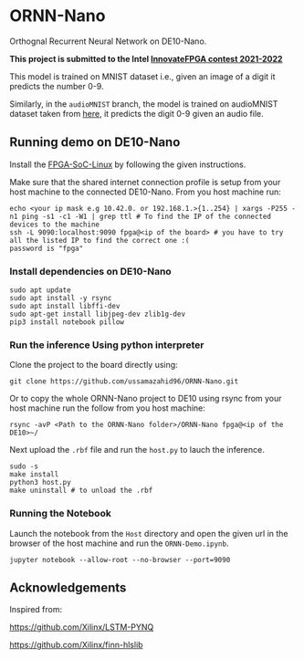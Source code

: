 # ORNN-Nano
Orthognal Recurrent Neural Network on DE10-Nano.

**This project is submitted to the Intel [InnovateFPGA contest 2021-2022](https://www.innovatefpga.com/portal/)**

This model is trained on MNIST dataset i.e., given an image of a digit it predicts the number 0-9. 

Similarly, in the `audioMNIST` branch, the model is trained on audioMNIST dataset taken from [here](https://github.com/soerenab/AudioMNIST), it predicts the digit 0-9 given an audio file.


## Running demo on DE10-Nano

Install the [FPGA-SoC-Linux](https://github.com/ikwzm/FPGA-SoC-Linux) by following the given instructions.

Make sure that the shared internet connection profile is setup from your host machine to the connected DE10-Nano. From you host machine run:

```
echo <your ip mask e.g 10.42.0. or 192.168.1.>{1..254} | xargs -P255 -n1 ping -s1 -c1 -W1 | grep ttl # To find the IP of the connected devices to the machine
ssh -L 9090:localhost:9090 fpga@<ip of the board> # you have to try all the listed IP to find the correct one :(
password is "fpga"
```

### Install dependencies on DE10-Nano

```
sudo apt update
sudo apt install -y rsync
sudo apt install libffi-dev
sudo apt-get install libjpeg-dev zlib1g-dev
pip3 install notebook pillow
```

### Run the inference Using python interpreter

Clone the project to the board directly using:

```
git clone https://github.com/ussamazahid96/ORNN-Nano.git
```

Or to copy the whole ORNN-Nano project to DE10 using rsync from your host machine run the follow from you host machine:

```
rsync -avP <Path to the ORNN-Nano folder>/ORNN-Nano fpga@<ip of the DE10>~/
```

Next upload the `.rbf` file and run the `host.py` to lauch the inference.

```
sudo -s
make install
python3 host.py
make uninstall # to unload the .rbf
```

### Running the Notebook

Launch the notebook from the `Host` directory and open the given url in the browser of the host machine and run the `ORNN-Demo.ipynb`.

```
jupyter notebook --allow-root --no-browser --port=9090
```

## Acknowledgements

Inspired from:

https://github.com/Xilinx/LSTM-PYNQ


https://github.com/Xilinx/finn-hlslib





